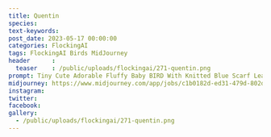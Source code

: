 ```yaml
---
title: Quentin
species: 
text-keywords: 
post_date: 2023-05-17 00:00:00
categories: FlockingAI
tags: FlockingAI Birds MidJourney 
header      :
  teaser    : /public/uploads/flockingai/271-quentin.png
prompt: Tiny Cute Adorable Fluffy Baby BIRD With Knitted Blue Scarf Leaning At A Table In A Medieval Pub Holding A Coffee Cup, Anthropomorphic, Jean - Baptiste Monge, Soft Cinematic Lighting, 8k, Intricate Details, Portrait, Pixar Style Character, Old Fashioned Movie Style
midjourney: https://www.midjourney.com/app/jobs/c1b0182d-ed31-479d-802d-9912fd35035e
instagram: 
twitter: 
facebook: 
gallery: 
  - /public/uploads/flockingai/271-quentin.png
---
```



